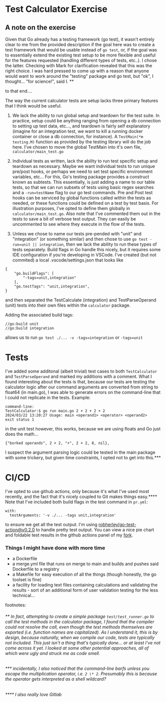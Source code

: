 # Test Calculator Exercise

## A note on the exercise

Given that Go already has a testing framework (go test), it wasn't entirely clear to me from the provided description if the goal here was to create a test framework that would be usable instead of `go test`, or, if the goal was to essentially extend the existing test setup to be more flexible and useful for the features requested (handling different types of tests, etc..).  I chose the latter.  Checking with Mark for clarification revealed that this was the right choice.  I was hard pressed to come up with a reason that anyone would want to work around the "testing" package and go test, but "ok", I thought... "for science!", said I. **

to that end....

The way the current calculator tests are setup lacks three primary features that I think would be useful.

1. We lack the ability to run global setup and teardown for the test suite.  In practice, setup could be anything ranging from opening a db connection to setting up test data, etc..., and teardown is fairly self explanatory (imagine for an integration test, we want to kill a running docker container or close a db connection, for instance).  A `TestMain(*m testing.M)` function as provided by the testing library will do the job here.  I've chosen to move the global TestMain into it's own file, `calculator/main_test.go`

2.  Individual tests as written, lack the ability to run test specific setup and teardown as necessary.  Maybe we want individual tests to run unique pre/post hooks, or perhaps we need to set test specific environment variables, etc...  For this, Go's testing package provides a construct known as subtests.  This essentially, is just adding a name to our table tests, so that we can run subsets of tests using basic regex searches and a `-run=testName` flag to our go test commands.  Pre and Post test hooks can be serviced by global functions called within the tests as needed, or these functions could be defined on a test by test basis.  For illustration purposes, I've opted to define them globally in `calculator/main_test.go`.  Also note that I've commented them out in the tests to save a bit of verbose test output.  They can easily be uncommented to see where they execute in the flow of the tests.

3.  Unless we chose to name our tests pre-pended with "unit" and "integration" (or something similar) and then chose to use `go test -run=unit || integration`, then we lack the ability to run these types of tests separately.  Build flags in Go handle this nicely, but it requires some IDE configuration if you're developing in VSCode.  I've created (but not commited) a local .vscode/settings.json that looks like

````
{
    "go.buildFlags": [
        "-tags=unit,integration"
    ],
    "go.testTags": "unit,integration",
}
````
  and then separated the TestCalculate (integration) and TestParseOperand (unit) tests into their own files within the `calculator` package.

  Adding the associated build tags:
  ````
  //go:build unit
  //go:build integration
  ````
   allows us to run `go test ./... -v -tags=integration`  or `-tags=unit`

# Tests
I've added some additonal (albeit trivial) test cases to both `TestCalculator` and `TestParseOperand` and marked my additions with a comment.  What I found interesting about the tests is that, because our tests are testing the calculator logic after our command arguments are converted from string to float64 (in main.go), I was able to generate errors on the command-line that I could not replicate in the tests. Example:
````
command-line:
TestCalculator:$ go run main.go 2 + 2 + 2 + 2
2024/03/22 13:20:27 Usage: main <operand1> <operator> <operand2>
exit status 1
````
in the unit test however, this works, because we are using floats and Go just does the math...
````
{"borked operands", 2 + 2, "+", 2 + 2, 8, nil},
````
I suspect the argument parsing logic could be tested in the main package with some trickery, but given time constraints, I opted not to get into this.***

# CI/CD
I've opted to use github actions, only because it's what I've used most recently, and the fact that it's nicely coupled to Git makes things easy.****
Note that I've included both build flags in the test command in `pr.yml`:
````
with:
  testArguments: '-v ./... -tags unit,integration'
````
to ensure we get all the test output.  I'm using [robherley/go-test-action@v0.2.0](https://github.com/marketplace/actions/go-test-action) to handle pretty test output.  You can view a nice pie chart and foldable test results in the github actions panel of my [fork](https://github.com/teelowe/TestCalculator/actions/runs/8395659679).

### Things I might have done with more time
- a Dockerfile
- a merge.yml file that runs on merge to main and builds and pushes said Dockerfile to a registry
- a Makefile for easy execution of all the things (though honestly, the go toolset is fine)
- a facility for loading text files containing calculations and validating the results - sort of an additional form of user validation testing for the less technical...

footnotes:

###### ** In fact, attempting to create a simple package `test/test_runner.go` to call the test methods in the calculator package, I found that the compiler could not resolve the call, even though the test methods themselves are exported (i.e. function names are capitalized).  As I understand it, this is by design, because naturally, when we compile our code, tests are typically not included. This just isn't a thing that's typically done... or at least I've not come across it yet.  I looked at some other potential approaches, all of which were ugly and struck me as code smell.  
###### *** incidentally, I also noticed that the command-line barfs unless you escape the multiplication operator, i.e. `2 \* 2`.  Presumably this is because the operator gets interpreted as a shell wildcard?
###### **** I also really love Gitlab
